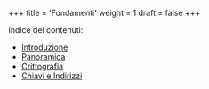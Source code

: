+++
title = 'Fondamenti'
weight = 1
draft = false
+++

Indice dei contenuti:

- [Introduzione](https://bitcoin-relearn.github.io/www/1_conoscere/1_conoscere_bitcoin/1_introduzione/index.html)
- [Panoramica](https://bitcoin-relearn.github.io/www/1_conoscere/1_conoscere_bitcoin/2_panoramica/index.html)
- [Crittografia](https://bitcoin-relearn.github.io/www/1_conoscere/1_conoscere_bitcoin/3_crittografia/index.html)
- [Chiavi e Indirizzi](https://bitcoin-relearn.github.io/www/1_conoscere/1_conoscere_bitcoin/4_chiavi_e_indirizzi/index.html)
